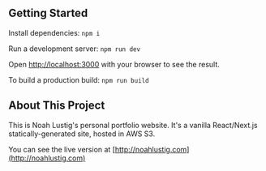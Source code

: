 ## Getting Started

Install dependencies:
`npm i`

Run a development server:
`npm run dev`

Open [http://localhost:3000](http://localhost:3000) with your browser to see the result.

To build a production build:
`npm run build`



## About This Project

This is Noah Lustig's personal portfolio website.  It's a vanilla React/Next.js statically-generated site, hosted in AWS S3.

You can see the live version at [http://noahlustig.com](http://noahlustig.com)
